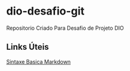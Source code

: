 # dio-desafio-git
Repositorio Criado Para Desafio de Projeto DIO

## Links Úteis
[Sintaxe Basica Markdown](https://www.markdownguide.org/basic-syntax/) 
